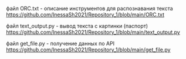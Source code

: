 файл ORC.txt - описание инструментов для распознавания текста https://github.com/InessaSh2021/Repository_1/blob/main/ORC.txt

файл text_output.py - вывод текста с картинки (паспорт) https://github.com/InessaSh2021/Repository_1/blob/main/text_output.py 

файл get_file.py - получение данных по API https://github.com/InessaSh2021/Repository_1/blob/main/get_file.py

